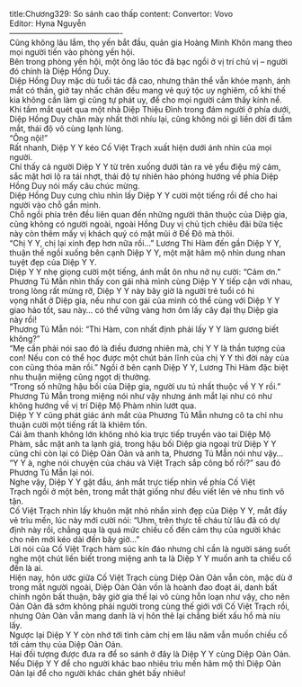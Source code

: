 title:Chương329: So sánh cao thấp
content:
Convertor: Vovo<br>Editor: Hyna Nguyễn<br>——————————————-<br>Cũng không lâu lắm, thọ yến bắt đầu, quản gia Hoàng Minh Khôn mang theo mọi người tiến vào phòng yến hội.<br>Bên trong phòng yến hội, một ông lão tóc đã bạc ngồi ở vị trí chủ vị – người đó chính là Diệp Hồng Duy.<br>Diệp Hồng Duy mặc dù tuổi tác đã cao, nhưng thân thể vẫn khỏe mạnh, ánh mắt có thần, giở tay nhấc chân đều mang vẻ quý tộc uy nghiêm, cổ khí thế kia không cần làm gì cũng tự phát uy, để cho mọi người cảm thấy kính nể.<br>Khi tầm mắt quét qua một nhà Diệp Thiệu Đình trong đám người ở phía dưới, Diệp Hồng Duy chân mày nhất thời nhíu lại, cũng không nói gì liền dời đi tầm mắt, thái độ vô cùng lạnh lùng.<br>“Ông nội!”<br>Rất nhanh, Diệp Y Y kéo Cố Việt Trạch xuất hiện dưới ánh nhìn của mọi người.<br>Chỉ thấy cả người Diệp Y Y từ trên xuống dưới tản ra vẻ yểu điệu mỹ cảm, sắc mặt hơi lộ ra tái nhợt, thái độ tự nhiên hào phóng hướng về phía Diệp Hồng Duy nói mấy câu chúc mừng.<br>Diệp Hồng Duy cưng chìu nhìn lấy Diệp Y Y cười một tiếng rồi để cho hai người vào chỗ gần mình.<br>Chỗ ngồi phía trên đều liên quan đến những người thân thuộc của Diệp gia, cũng không có người ngoài, ngoài Hồng Duy vị chủ tịch chiêu đãi bữa tiệc này còn thêm mấy vị khách quý có mặt mũi ở Đế Đô mà thôi.<br>“Chị Y Y, chị lại xinh đẹp hơn nữa rồi…” Lương Thi Hàm đến gần Diệp Y Y, thuận thế ngồi xuống bên cạnh Diệp Y Y, một mặt hâm mộ nhìn dung nhan tuyệt đẹp của Diệp Y Y.<br>Diệp Y Y nhẹ giọng cười một tiếng, ánh mắt ôn nhu nở nụ cười: “Cảm ơn.”<br>Phương Tú Mẫn nhìn thấy con gái nhà mình cùng Diệp Y Y tiếp cận với nhau, trong lòng rất mừng rỡ, Diệp Y Y này bây giờ là người trẻ tuổi có hi vọng nhất ở Diệp gia, nếu như con gái của mình có thể cùng với Diệp Y Y giao hảo tốt, sau này… có thể vững vàng hơn ôm lấy cây đại thụ Diệp gia này rồi!<br>Phương Tú Mẫn nói: “Thi Hàm, con nhất định phải lấy Y Y làm gương biết không?”<br>“Mẹ cần phải nói sao đó là điều đương nhiên mà, chị Y Y là thần tượng của con! Nếu con có thể học được một chút bản lĩnh của chị Y Y thì đời này của con cũng thỏa mãn rồi.” Ngồi ở bên cạnh Diệp Y Y, Lương Thi Hàm đặc biệt nhu thuận miệng cũng ngọt dị thường.<br>“Trong số những hậu bối của Diệp gia, người ưu tú nhất thuộc về Y Y rồi.” Phương Tú Mẫn trong miệng nói như vậy nhưng ánh mắt lại như có như không hướng về vị trí Diệp Mộ Phàm nhìn lướt qua.<br>Diệp Y Y cũng phát giác ánh mắt của Phương Tú Mẫn nhưng cô ta chỉ nhu thuận cười một tiếng rất là khiêm tốn.<br>Cái âm thanh không lớn không nhỏ kia trực tiếp truyền vào tai Diệp Mộ Phàm, sắc mặt anh ta lạnh giá, trong hậu bối Diệp gia ngoại trừ Diệp Y Y cũng chỉ còn lại có Diệp Oản Oản và anh ta, Phương Tú Mẫn nói như vậy…<br>“Y Y à, nghe nói chuyện của cháu và Việt Trạch sắp công bố rồi?” sau đó Phương Tú Mẫn lại nói.<br>Nghe vậy, Diệp Y Y gật đầu, ánh mắt trực tiếp nhìn về phía Cố Việt Trạch ngồi ở một bên, trong mắt thật giống như đều viết lên vẻ nhu tình vô tận.<br>Cố Việt Trạch nhìn lấy khuôn mặt nhỏ nhắn xinh đẹp của Diệp Y Y, mắt đầy vẻ trìu mến, lúc này mới cười nói: “Uhm, trên thực tế cháu từ lâu đã có dự định này rồi, chẳng qua là quá mức chiếu cố đến cảm thụ của người khác cho nên mới kéo dài đến bây giờ…”<br>Lời nói của Cố Việt Trạch hàm súc kín đáo nhưng chỉ cần là người sáng suốt nghe một chút liền biết trong miệng anh ta là Diệp Y Y muốn anh ta chiếu cố đến là ai.<br>Hiện nay, hôn ước giữa Cố Việt Trạch cùng Diệp Oản Oản vẫn còn, mặc dù ở trong mắt người ngoài, Diệp Oản Oản vốn là hoành đao đoạt ái, danh bất chính ngôn bất thuận, bây giờ gia thế lại vô cùng hỗn loạn như vậy, cho nên Oản Oản đã sớm không phải người trong cùng thế giới với Cố Việt Trạch rồi, nhưng Oản Oản vẫn mang danh là vị hôn thê lại chẳng biết xấu hổ mà níu lấy.<br>Ngược lại Diệp Y Y còn nhớ tới tình cảm chị em lâu năm vẫn muốn chiếu cố tới cảm thụ của Diệp Oản Oản.<br>Hai đối tượng được đưa ra để so sánh ở đây là Diệp Y Y cùng Diệp Oản Oản.<br>Nếu Diệp Y Y để cho người khác bao nhiêu trìu mến hâm mộ thì Diệp Oản Oản lại để cho người khác chán ghét bấy nhiêu!